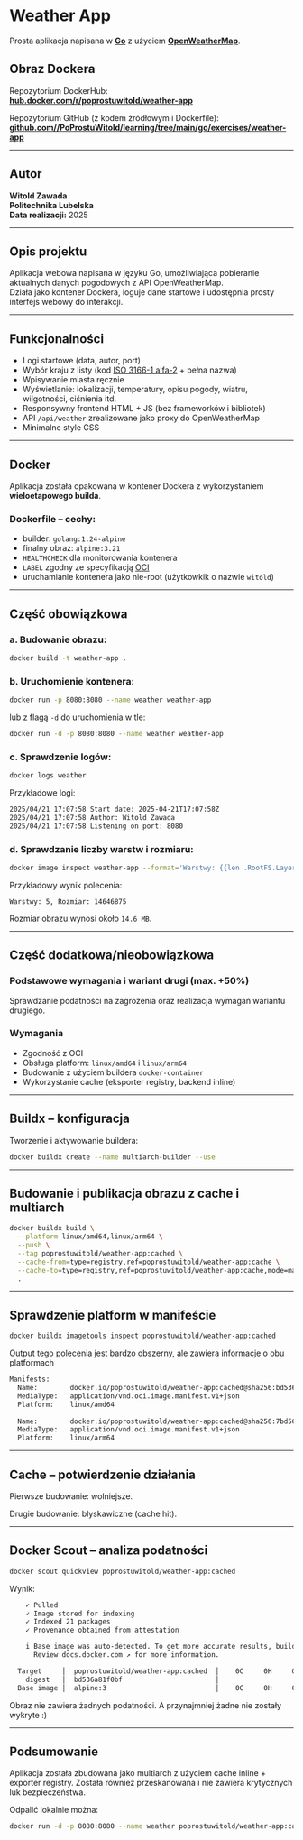 # Weather App
Prosta aplikacja napisana w **[Go](https://go.dev/)** z użyciem **[OpenWeatherMap](https://openweathermap.org)**.

## Obraz Dockera

Repozytorium DockerHub:  
**[hub.docker.com/r/poprostuwitold/weather-app](https://hub.docker.com/r/poprostuwitold/weather-app)**

Repozytorium GitHub (z kodem źródłowym i Dockerfile):  
**[github.com//PoProstuWitold/learning/tree/main/go/exercises/weather-app](https://github.com/PoProstuWitold/learning/tree/main/go/exercises/weather-app)**

---

## Autor

**Witold Zawada**  
**Politechnika Lubelska**  
**Data realizacji:** 2025

---

## Opis projektu

Aplikacja webowa napisana w języku Go, umożliwiająca pobieranie aktualnych danych pogodowych z API OpenWeatherMap.  
Działa jako kontener Dockera, loguje dane startowe i udostępnia prosty interfejs webowy do interakcji.

---

## Funkcjonalności

- Logi startowe (data, autor, port)
- Wybór kraju z listy (kod [ISO 3166-1 alfa-2](https://pl.wikipedia.org/wiki/ISO_3166-1_alfa-2) + pełna nazwa)
- Wpisywanie miasta ręcznie
- Wyświetlanie: lokalizacji, temperatury, opisu pogody, wiatru, wilgotności, ciśnienia itd.
- Responsywny frontend HTML + JS (bez frameworków i bibliotek)
- API `/api/weather` zrealizowane jako proxy do OpenWeatherMap
- Minimalne style CSS

---

## Docker

Aplikacja została opakowana w kontener Dockera z wykorzystaniem **wieloetapowego builda**.

### Dockerfile – cechy:
- builder: `golang:1.24-alpine`
- finalny obraz: `alpine:3.21`
- `HEALTHCHECK` dla monitorowania kontenera
- `LABEL` zgodny ze specyfikacją [OCI](https://en.wikipedia.org/wiki/Open_Container_Initiative)
- uruchamianie kontenera jako nie-root (użytkowkik o nazwie ``witold``)

---

## Część obowiązkowa

### a. Budowanie obrazu:
```bash
docker build -t weather-app .
```

### b. Uruchomienie kontenera:
```bash
docker run -p 8080:8080 --name weather weather-app
```

lub z flagą ``-d`` do uruchomienia w tle:

```bash
docker run -d -p 8080:8080 --name weather weather-app
```

### c. Sprawdzenie logów:
```bash
docker logs weather
```

Przykładowe logi:
```bash
2025/04/21 17:07:58 Start date: 2025-04-21T17:07:58Z
2025/04/21 17:07:58 Author: Witold Zawada
2025/04/21 17:07:58 Listening on port: 8080
```

### d. Sprawdzanie liczby warstw i rozmiaru:
```bash
docker image inspect weather-app --format='Warstwy: {{len .RootFS.Layers}}, Rozmiar: {{.Size}}'
```

Przykładowy wynik polecenia:
```
Warstwy: 5, Rozmiar: 14646875
```

Rozmiar obrazu wynosi około ``14.6 MB``.

---

## Część dodatkowa/nieobowiązkowa

### Podstawowe wymagania i wariant drugi (max. +50%)
Sprawdzanie podatności na zagrożenia oraz realizacja wymagań wariantu drugiego.

### Wymagania
- Zgodność z OCI
- Obsługa platform: `linux/amd64` i `linux/arm64`
- Budowanie z użyciem buildera `docker-container`
- Wykorzystanie cache (eksporter registry, backend inline)

---

## Buildx – konfiguracja

Tworzenie i aktywowanie buildera:
```bash
docker buildx create --name multiarch-builder --use
```

---

## Budowanie i publikacja obrazu z cache i multiarch
```bash
docker buildx build \
  --platform linux/amd64,linux/arm64 \
  --push \
  --tag poprostuwitold/weather-app:cached \
  --cache-from=type=registry,ref=poprostuwitold/weather-app:cache \
  --cache-to=type=registry,ref=poprostuwitold/weather-app:cache,mode=max \
  .
```

---

## Sprawdzenie platform w manifeście
```bash
docker buildx imagetools inspect poprostuwitold/weather-app:cached
```

Output tego polecenia jest bardzo obszerny, ale zawiera informacje o obu platformach
```bash
Manifests: 
  Name:        docker.io/poprostuwitold/weather-app:cached@sha256:bd536a81f0bf695507c94bdca7afd97411cf57a968e916f3f6fae33918bb5f4c
  MediaType:   application/vnd.oci.image.manifest.v1+json
  Platform:    linux/amd64
               
  Name:        docker.io/poprostuwitold/weather-app:cached@sha256:7bd56bf669636f50fc3bfc98ea2bd5c32bf2b3fba7f0111d48377e401c354fb0
  MediaType:   application/vnd.oci.image.manifest.v1+json
  Platform:    linux/arm64
```

---

## Cache – potwierdzenie działania
Pierwsze budowanie: wolniejsze.

Drugie budowanie: błyskawiczne (cache hit).

---

## Docker Scout – analiza podatności
```bash
docker scout quickview poprostuwitold/weather-app:cached
```

Wynik:
```bash
    ✓ Pulled
    ✓ Image stored for indexing
    ✓ Indexed 21 packages
    ✓ Provenance obtained from attestation

    i Base image was auto-detected. To get more accurate results, build images with max-mode provenance attestations.
      Review docs.docker.com ↗ for more information.

  Target     │  poprostuwitold/weather-app:cached  │    0C     0H     0M     0L   
    digest   │  bd536a81f0bf                       │                              
  Base image │  alpine:3                           │    0C     0H     0M     0L  
```
Obraz nie zawiera żadnych podatności. A przynajmniej żadne nie zostały wykryte :)

---

## Podsumowanie
Aplikacja została zbudowana jako multiarch z użyciem cache inline + exporter registry.
Została również przeskanowana i nie zawiera krytycznych luk bezpieczeństwa.

Odpalić lokalnie można:
```bash
docker run -d -p 8080:8080 --name weather poprostuwitold/weather-app:cached
```
